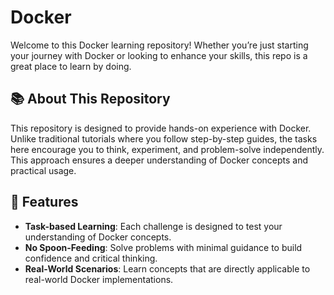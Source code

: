# Docker

Welcome to this Docker learning repository! Whether you’re just starting your journey with Docker or looking to enhance your skills, this repo is a great place to learn by doing.

## 📚 About This Repository

This repository is designed to provide hands-on experience with Docker. Unlike traditional tutorials where you follow step-by-step guides, the tasks here encourage you to think, experiment, and problem-solve independently. This approach ensures a deeper understanding of Docker concepts and practical usage.

## 🚀 Features

- **Task-based Learning**: Each challenge is designed to test your understanding of Docker concepts.
- **No Spoon-Feeding**: Solve problems with minimal guidance to build confidence and critical thinking.
- **Real-World Scenarios**: Learn concepts that are directly applicable to real-world Docker implementations.


<!-- If this is your first time learning /working with docker then this is one of the best repo that you can use to start your journey in Docker.
This repo contains varius different tasks that you should perform through Docker.
The unique part to this repo is that you need to use your mind to solve these challenges not like other video where they spoon feed us into copying what they do. -->
